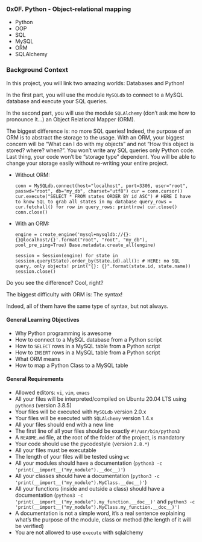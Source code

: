 ### 0x0F. Python - Object-relational mapping
*   Python
*   OOP
*   SQL
*   MySQL
*   ORM
*   SQLAlchemy

### Background Context
In this project, you will link two amazing worlds: Databases and Python!

In the first part, you will use the module `MySQLdb` to connect to a MySQL database and execute your SQL queries.

In the second part, you will use the module `SQLAlchemy` (don’t ask me how to pronounce it…) an Object Relational Mapper (ORM).

The biggest difference is: no more SQL queries! Indeed, the purpose of an ORM is to abstract the storage to the usage. With an ORM, your biggest concern will be “What can I do with my objects” and not “How this object is stored? where? when?”. You won’t write any SQL queries only Python code. Last thing, your code won’t be “storage type” dependent. You will be able to change your storage easily without re-writing your entire project.

* Without ORM:

    `conn = MySQLdb.connect(host="localhost", port=3306, user="root", passwd="root", db="my_db", charset="utf8")
    cur = conn.cursor()
    cur.execute("SELECT * FROM states ORDER BY id ASC") # HERE I have to know SQL to grab all states in my database
    query_rows = cur.fetchall()
    for row in query_rows:
        print(row)
    cur.close()
    conn.close()`

* With an ORM:

    `engine = create_engine('mysql+mysqldb://{}:{}@localhost/{}'.format("root", "root", "my_db"), pool_pre_ping=True)
    Base.metadata.create_all(engine)`

    `session = Session(engine)
    for state in session.query(State).order_by(State.id).all(): # HERE: no SQL query, only objects!
        print("{}: {}".format(state.id, state.name))
    session.close()`

Do you see the difference? Cool, right?

The biggest difficulty with ORM is: The syntax!

Indeed, all of them have the same type of syntax, but not always. 


#### General Learning Objectives
*   Why Python programming is awesome
*   How to connect to a MySQL database from a Python script
*   How to `SELECT` rows in a MySQL table from a Python script
*   How to `INSERT` rows in a MySQL table from a Python script
*   What ORM means
*   How to map a Python Class to a MySQL table


#### General Requirements
*   Allowed editors: `vi`, `vim`, `emacs`
*   All your files will be interpreted/compiled on Ubuntu 20.04 LTS using `python3` (version 3.8.5)
*   Your files will be executed with `MySQLdb` version 2.0.x
*   Your files will be executed with `SQLAlchemy` version 1.4.x
*   All your files should end with a new line
*   The first line of all your files should be exactly `#!/usr/bin/python3`
*   A `README.md` file, at the root of the folder of the project, is mandatory
*   Your code should use the pycodestyle (version `2.8.*`)
*   All your files must be executable
*   The length of your files will be tested using `wc`
*   All your modules should have a documentation (`python3 -c 'print(__import__("my_module").__doc__)'`)
*   All your classes should have a documentation (`python3 -c 'print(__import__("my_module").MyClass.__doc__)'`)
*   All your functions (inside and outside a class) should have a documentation (`python3 -c 'print(__import__("my_module").my_function.__doc__)'` and `python3 -c 'print(__import__("my_module").MyClass.my_function.__doc__)')`
*   A documentation is not a simple word, it’s a real sentence explaining what’s the purpose of the module, class or method (the length of it will be verified)
*   You are not allowed to use `execute` with sqlalchemy
